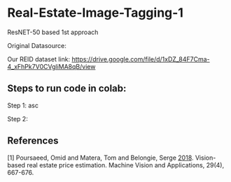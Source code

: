 # Real-Estate-Image-Tagging-1
ResNET-50 based 1st approach

Original Datasource:

Our REID dataset link: https://drive.google.com/file/d/1xDZ_84F7Cma-4_xFhPk7V0CVgliMA8qB/view
## Steps to run code in colab:
Step 1: asc

Step 2: 
## References
<a id="1">[1]</a> 
Poursaeed, Omid and Matera, Tom and Belongie, Serge [2018](http://dx.doi.org/10.1007/s00138-018-0922-2). 
Vision-based real estate price estimation. 
Machine Vision and Applications, 29(4), 667-676.
